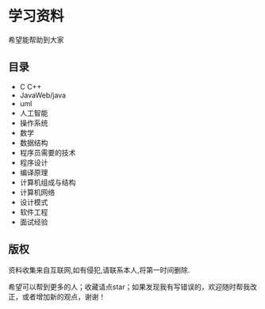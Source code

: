# 学习资料
希望能帮助到大家

## 目录
* C C++
* JavaWeb/java
* uml
* 人工智能
* 操作系统
* 数学
* 数据结构
* 程序员需要的技术
* 程序设计
* 编译原理
* 计算机组成与结构
* 计算机网络
* 设计模式
* 软件工程
* 面试经验
## 版权
资料收集来自互联网,如有侵犯,请联系本人,将第一时间删除.

希望可以帮到更多的人；收藏请点star；如果发现我有写错误的，欢迎随时帮我改正，或者增加新的观点，谢谢！
